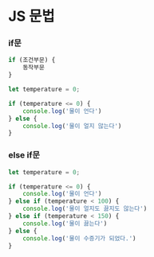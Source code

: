 # JS 문법

### if문

```javascript
if (조건부문) {
    동작부문
}

let temperature = 0;

if (temperature <= 0) {
    console.log('물이 언다')
} else {
    console.log('물이 얼지 않는다')
}
```



### else if문

```javascript
let temperature = 0;

if (temperature <= 0) {
    console.log('물이 언다')
} else if (temperature < 100) {
    console.log('물이 얼지도 끓지도 않는다')
} else if (temperature < 150) {
    console.log('물이 끓는다')
} else {
    console.log('물이 수증기가 되었다.')
}
```